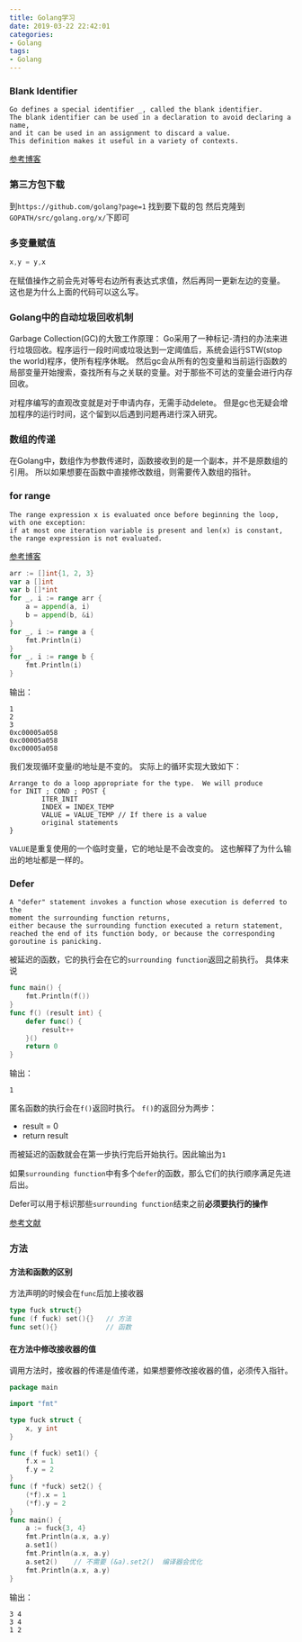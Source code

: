 ```yaml
---
title: Golang学习
date: 2019-03-22 22:42:01
categories:
- Golang
tags:
- Golang
---
```

### Blank Identifier
```
Go defines a special identifier _, called the blank identifier. 
The blank identifier can be used in a declaration to avoid declaring a name, 
and it can be used in an assignment to discard a value. 
This definition makes it useful in a variety of contexts.
```

[参考博客](https://studygolang.com/articles/425)

### 第三方包下载
到`https://github.com/golang?page=1` 找到要下载的包
然后克隆到`GOPATH/src/golang.org/x/`下即可

### 多变量赋值
```go
x,y = y,x
```
在赋值操作之前会先对等号右边所有表达式求值，然后再同一更新左边的变量。
这也是为什么上面的代码可以这么写。

### Golang中的自动垃圾回收机制
Garbage Collection(GC)的大致工作原理：
Go采用了一种标记-清扫的办法来进行垃圾回收。程序运行一段时间或垃圾达到一定阈值后，系统会运行STW(stop the world)程序，使所有程序休眠。
然后gc会从所有的包变量和当前运行函数的局部变量开始搜索，查找所有与之关联的变量。对于那些不可达的变量会进行内存回收。

对程序编写的直观改变就是对于申请内存，无需手动delete。 但是gc也无疑会增加程序的运行时间，这个留到以后遇到问题再进行深入研究。

### 数组的传递
在Golang中，数组作为参数传递时，函数接收到的是一个副本，并不是原数组的引用。
所以如果想要在函数中直接修改数组，则需要传入数组的指针。

### for range
```
The range expression x is evaluated once before beginning the loop, with one exception: 
if at most one iteration variable is present and len(x) is constant, the range expression is not evaluated.
```

[参考博客](https://studygolang.com/articles/9703)

```go
arr := []int{1, 2, 3}
var a []int
var b []*int
for _, i := range arr {
    a = append(a, i)
    b = append(b, &i)
}
for _, i := range a {
    fmt.Println(i)
}
for _, i := range b {
    fmt.Println(i)
}
```
输出：
```
1
2
3
0xc00005a058
0xc00005a058
0xc00005a058
```
我们发现循环变量$i$的地址是不变的。
实际上的循环实现大致如下：
```
Arrange to do a loop appropriate for the type.  We will produce
for INIT ; COND ; POST {
        ITER_INIT
        INDEX = INDEX_TEMP
        VALUE = VALUE_TEMP // If there is a value
        original statements
}
```
`VALUE`是重复使用的一个临时变量，它的地址是不会改变的。
这也解释了为什么输出的地址都是一样的。

### Defer
```
A "defer" statement invokes a function whose execution is deferred to the 
moment the surrounding function returns, 
either because the surrounding function executed a return statement, 
reached the end of its function body, or because the corresponding goroutine is panicking.
```
被延迟的函数，它的执行会在它的`surrounding function`返回之前执行。
具体来说
```go
func main() {
    fmt.Println(f())
}
func f() (result int) {
    defer func() {
        result++
    }()
    return 0
}
```
输出：
```
1
```

匿名函数的执行会在`f()`返回时执行。
`f()`的返回分为两步：
- result = 0
- return result

而被延迟的函数就会在第一步执行完后开始执行。因此输出为`1`

如果`surrounding function`中有多个`defer`的函数，那么它们的执行顺序满足先进后出。

Defer可以用于标识那些`surrounding function`结束之前**必须要执行的操作**

[参考文献](https://blog.csdn.net/wangshubo1989/article/details/74357138)


### 方法

#### 方法和函数的区别
方法声明的时候会在`func`后加上接收器
```go
type fuck struct{}
func (f fuck) set(){}   // 方法
func set(){}            // 函数
```

#### 在方法中修改接收器的值
调用方法时，接收器的传递是值传递，如果想要修改接收器的值，必须传入指针。
```go
package main

import "fmt"

type fuck struct {
	x, y int
}

func (f fuck) set1() {
	f.x = 1
	f.y = 2
}
func (f *fuck) set2() {
	(*f).x = 1
	(*f).y = 2
}
func main() {
	a := fuck{3, 4}
	fmt.Println(a.x, a.y)
	a.set1()
	fmt.Println(a.x, a.y)
	a.set2()    // 不需要 (&a).set2()  编译器会优化
	fmt.Println(a.x, a.y)
}
```
输出：
```
3 4
3 4
1 2
```